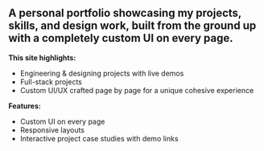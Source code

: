 <h2>A personal portfolio showcasing my projects, skills, and design work, built from the ground up with a completely custom UI on every page.</h2>
<strong>This site highlights:</strong>
<ul>
  <li>Engineering & designing projects with live demos</li>
  <li>Full-stack projects</li>
  <li>Custom UI/UX crafted page by page for a unique cohesive experience</li>
</ul>
<strong>Features:</strong>
<ul>
  <li>Custom UI on every page</li>
  <li>Responsive layouts</li>
  <li>Interactive project case studies with demo links</li>
</ul>

